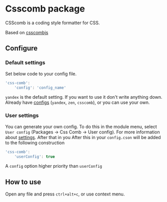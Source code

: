 # Csscomb package
CSScomb is a coding style formatter for CSS.

Based on [csscombjs](https://github.com/csscomb/csscomb.js)

## Configure
### Default settings
Set below code to your config file.
```js
'css-comb':
    'config': 'config_name'
```
`yandex` is the default setting.  If you want to use it don't write anything down.
Already have [configs](https://github.com/csscomb/csscomb.js/tree/master/config) (`yandex`, `zen`, `csscomb`), or you can use your own.
### User settings
You can generate your own config. To do this in the module menu, select `User config` (Packages -> Css Comb -> User config). For more information about [settings](https://github.com/csscomb/csscomb.js/blob/master/doc/options.md). After that in you
After this in your `config.cson` will be added to the following construction
```js
'css-comb':
    'userConfig': true
```
A `config` option higher priority than `userConfig`
## How to use
Open any file and press `ctrl+alt+c`, or use context menu.
